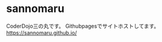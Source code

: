 # sannomaru
CoderDojo三の丸です。
Githubpagesでサイトホストしてます。
https://sannomaru.github.io/
<a href="https://sannomaru.github.io/dojologo.png"></a>
